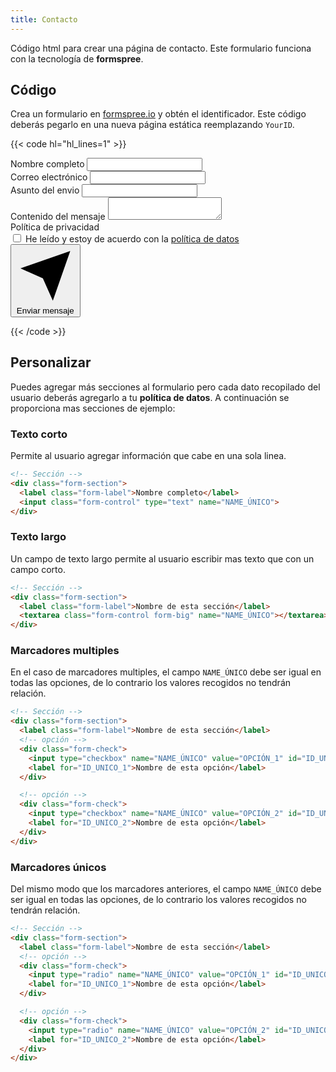 ```yaml
---
title: Contacto
---
```


Código html para crear una página de contacto. Este formulario funciona con la tecnología de **formspree**. 


## Código

Crea un formulario en [formspree.io](formspree.io) y obtén el identificador. Este código deberás pegarlo en una nueva página estática reemplazando `YourID`.

{{< code hl="hl_lines=1" >}}
<form action="https://formspree.io/f/YourID" class="sy-1.5 i-bold" method="POST">
<!-- Sección -->
<div class="form-section">
  <label class="form-label">Nombre completo</label>
  <input class="form-control" type="text" name="name" required>
</div>

<!-- Sección -->
<div class="form-section">
  <label class="form-label">Correo electrónico</label>
  <input class="form-control" type="email" name="email" required>
</div>

<!-- Sección -->
<div class="form-section">
  <label class="form-label">Asunto del envio</label>
  <input class="form-control" type="text" name="subject" required>
</div>

<!-- Sección -->
<div class="form-section">
  <label class="form-label">Contenido del mensaje</label>
  <textarea class="form-control form-big" name="Message" required></textarea>
</div>

<!-- Sección -->
<div class="form-section">
  <label class="form-label">Política de privacidad</label>
  <div class="form-check">
    <input type="checkbox" name="RPGD" value="Acepté la política de datos" id="RPGD" required>
    <label for="RPGD">
      He leído y estoy de acuerdo con la 
      <a href="#TU_URL_LEGAL">política de datos</a>
    </label>
  </div>
</div>

<!-- Sección -->
<div class="form-section">
  <button class="btn btn-primary" type="submit">
    <svg class="i i-paper-plane" viewBox="0 0 24 24">
      <path d="m22 2-7 20-4-9-9-4zm0 0L11 13"></path>
    </svg> Enviar mensaje
  </button>
</div>
</form>
{{< /code >}}


## Personalizar

Puedes agregar más secciones al formulario pero cada dato recopilado del usuario deberás agregarlo a tu **política de datos**. A continuación se proporciona mas secciones de ejemplo:

### Texto corto

Permite al usuario agregar información que cabe en una sola linea.

```html
<!-- Sección -->
<div class="form-section">
  <label class="form-label">Nombre completo</label>
  <input class="form-control" type="text" name="NAME_ÚNICO">
</div>
```

### Texto largo

Un campo de texto largo permite al usuario escribir mas texto que con un campo corto.

```html
<!-- Sección -->
<div class="form-section">
  <label class="form-label">Nombre de esta sección</label>
  <textarea class="form-control form-big" name="NAME_ÚNICO"></textarea>
</div>
```

### Marcadores multiples

En el caso de marcadores multiples, el campo `NAME_ÚNICO` debe ser igual en todas las opciones, de lo contrario los valores recogidos no tendrán relación.

```html
<!-- Sección -->
<div class="form-section">
  <label class="form-label">Nombre de esta sección</label>
  <!-- opción -->
  <div class="form-check">
    <input type="checkbox" name="NAME_ÚNICO" value="OPCIÓN_1" id="ID_UNICO_1">
    <label for="ID_UNICO_1">Nombre de esta opción</label>
  </div>

  <!-- opción -->
  <div class="form-check">
    <input type="checkbox" name="NAME_ÚNICO" value="OPCIÓN_2" id="ID_UNICO_2">
    <label for="ID_UNICO_2">Nombre de esta opción</label>
  </div>
</div>
```

### Marcadores únicos

Del mismo modo que los marcadores anteriores, el campo `NAME_ÚNICO` debe ser igual en todas las opciones, de lo contrario los valores recogidos no tendrán relación.

```html
<!-- Sección -->
<div class="form-section">
  <label class="form-label">Nombre de esta sección</label>
  <!-- opción -->
  <div class="form-check">
    <input type="radio" name="NAME_ÚNICO" value="OPCIÓN_1" id="ID_UNICO_1">
    <label for="ID_UNICO_1">Nombre de esta opción</label>
  </div>

  <!-- opción -->
  <div class="form-check">
    <input type="radio" name="NAME_ÚNICO" value="OPCIÓN_2" id="ID_UNICO_2">
    <label for="ID_UNICO_2">Nombre de esta opción</label>
  </div>
</div>
```